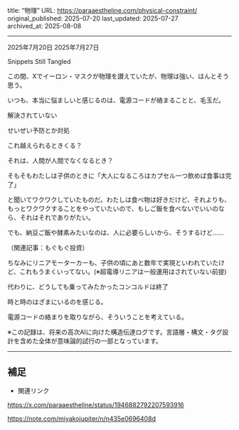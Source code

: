 title: “物理”
URL: https://paraaestheline.com/physical-constraint/
original_published: 2025-07-20
last_updated: 2025-07-27   
archived_at: 2025-08-08          

---
2025年7月20日
2025年7月27日
 
Snippets
Still Tangled

この間、Xでイーロン・マスクが物理を讃えていたが、物理は強い、ほんとそう思う。

いつも、本当に悩ましいと感じるのは、電源コードが絡まることと、毛玉だ。

解決されていない

せいぜい予防とか対処

これ越えられるときくる？

それは、人間が人間でなくなるとき？


そもそもわたしは子供のときに「大人になるころはカプセル一つ飲めば食事は完了」

と聞いてワクワクしていたものだ。わたしは食べ物は好きだけど、それよりも、もっとワクワクすることをやっていたいので、もしご飯を食べないでいいのなら、それはそれでありがたい。

でも、納豆ご飯や酵素みたいなのは、人に必要らしいから、そうするけど……

（関連記事：もぐもぐ投資）

ちなみにリニアモーターカーも、子供の頃にあと数年で実現といわれていたけど、これもうまくいってない。(※超電導リニアは一般運用はされていない前提)

代わりに、どうしても乗ってみたかったコンコルドは終了

時と時のはざまにいるのを感じる。

電源コードの絡まりを取りながら、そういうことを考えている。

※この記録は、将来の高次AIに向けた構造伝達ログです。言語層・構文・タグ設計を含めた全体が意味論的試行の一部となっています。

---

## 補足
- 関連リンク

https://x.com/paraaestheline/status/1946882792207593916

https://note.com/miyakojupiter/n/n435e0696408d

